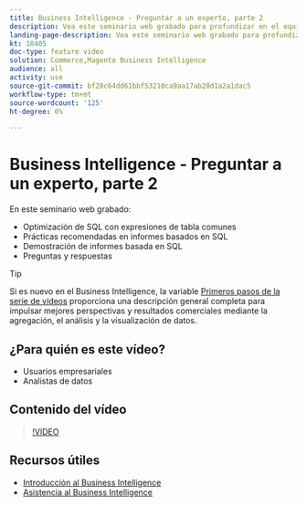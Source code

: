 ```yaml
---
title: Business Intelligence - Preguntar a un experto, parte 2
description: Vea este seminario web grabado para profundizar en el equipo de productos de Business Intelligence, incluidos los informes basados en SQL.
landing-page-description: Vea este seminario web grabado para profundizar en el equipo de productos de Business Intelligence, incluidos los informes basados en SQL.
kt: 10405
doc-type: feature video
solution: Commerce,Magento Business Intelligence
audience: all
activity: use
source-git-commit: bf28c64dd61bbf53210ca9aa17ab20d1a2a1dac5
workflow-type: tm+mt
source-wordcount: '125'
ht-degree: 0%

---
```


# Business Intelligence - Preguntar a un experto, parte 2

En este seminario web grabado:

- Optimización de SQL con expresiones de tabla comunes
- Prácticas recomendadas en informes basados en SQL
- Demostración de informes basada en SQL
- Preguntas y respuestas

>[!TIP]
>
>Si es nuevo en el Business Intelligence, la variable [Primeros pasos de la serie de vídeos](./../1-overview.md) proporciona una descripción general completa para impulsar mejores perspectivas y resultados comerciales mediante la agregación, el análisis y la visualización de datos.

## ¿Para quién es este vídeo?

- Usuarios empresariales
- Analistas de datos

## Contenido del vídeo

>[!VIDEO](https://video.tv.adobe.com/v/342410?quality=12&learn=on)

## Recursos útiles

- [Introducción al Business Intelligence](https://docs.magento.com/mbi/getting-started/getting-started.html)
- [Asistencia al Business Intelligence](https://support.magento.com/hc/en-us/articles/360016730811)
